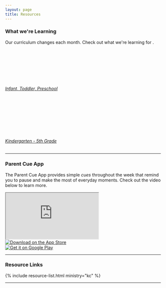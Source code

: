 ```yaml
---
layout: page
title: Resources
---
```


### What we're Learning

Our curriculum changes each month. Check out what we're learning for <span id="month" class="bold"></span>.


<div class="media-list">
  <a href="https://www.dropbox.com/s/2bjeq61qyi38pv4/KC-ParentCue-PreK.pdf?raw=1" target="_blank" class="media resource">
    <div class="media-figure">
      <svg class="icon--white" height="100" width="100">
        <use xlink:href="{{ site.baseurl }}/assets/icons.svg#doc" />
      </svg>
    </div>
    <div class="media-body">
       <h6 class="m0 p0">Infant, Toddler, Preschool</h6>
     </div>
  </a>
  <a href="https://www.dropbox.com/s/gfku7an726imntt/KC-ParentCue-K5.pdf?raw=1" target="_blank" class="media resource">
    <div class="media-figure">
      <svg class="icon--white" height="100" width="100">
        <use xlink:href="{{ site.baseurl }}/assets/icons.svg#doc" />
      </svg>
    </div>
    <div class="media-body">
       <h6 class="m0 p0">Kindergarten - 5th Grade</h6>
     </div>
  </a>
</div>

---

### Parent Cue App

The Parent Cue App provides simple <em>cues</em> throughout the week that remind you to pause and make the most of everyday moments. Check out the video below to learn more.

<div class="video sixteen-nine">
<iframe src="https://player.vimeo.com/video/110595675?color=c9ff23&title=0&byline=0&portrait=0" webkitallowfullscreen mozallowfullscreen allowfullscreen></iframe>
</div>

<div class="grd">
  <div class="grd-row">
    <div class="grd-row-col-3-6">
      <a href="https://itunes.apple.com/us/app/parent-cue/id433066482?mt=8"><img alt="Download on the App Store" src="{{ site.baseurl }}/assets/Download_on_the_App_Store_Badge_US-UK_135x40.svg" class="btn-download--apple center" /></a>
    </div>
    <div class="grd-row-col-3-6">
      <a href="https://play.google.com/store/apps/details?id=org.rethinkgroup.parentcuepaid&hl=en&utm_source=global_co&utm_medium=prtnr&utm_content=Mar2515&utm_campaign=PartBadge&pcampaignid=MKT-Other-global-all-co-prtnr-py-PartBadge-Mar2515-1"><img alt="Get it on Google Play" src="https://play.google.com/intl/en_us/badges/images/generic/en_badge_web_generic.png" class="btn-download--google center" /></a>
    </div>
  </div>
</div>

---

### Resource Links

{% include resource-list.html ministry="kc" %}

---


<script>
var monthNames = ["January", "February", "March", "April", "May", "June",
  "July", "August", "September", "October", "November", "December"
];

var d = new Date();
    d.setDate(d.getDate() + 3);
document.getElementById("month").innerHTML = monthNames[d.getMonth()];
</script>